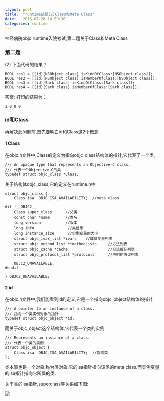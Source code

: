 ```yaml
---
layout: post
title:  "runtime试题(2)Class和Meta Class"
date:   2016-07-28 14:59:30
categories: runtime
---
```


神经病院objc runtime入院考试,第二题关于Class和Meta Class

### 第二题

(2) 下面代码的结果？

```
BOOL res1 = [(id)[NSObject class] isKindOfClass:[NSObject class]];
BOOL res2 = [(id)[NSObject class] isMemberOfClass:[NSObject class]];
BOOL res3 = [(id)[Sark class] isKindOfClass:[Sark class]];
BOOL res4 = [(id)[Sark class] isMemberOfClass:[Sark class]];

```

答案: 
打印的结果为：

```
1 0 0 0

```

### id和Class

再解决此问题前,首先要明白id和Class这2个概念

#### 1 Class
在objc.h文件中,Class的定义为指向objc_class结构体的指针,它代表了一个类。

```
/// An opaque type that represents an Objective-C class.
/// 代表一个Objective-C的类
typedef struct objc_class *Class;

```

关于结构体objc_class,它的定义在runtime.h中

```
struct objc_class {
    Class isa  OBJC_ISA_AVAILABILITY;  //meta class

#if !__OBJC2__
    Class super_class      //父类                                   
    const char *name       //类名                                  
    long version           //版本                                 
    long info               //类信息                                 
    long instance_size      //实例变量的大小                                
    struct objc_ivar_list *ivars    //成员变量列表                          
    struct objc_method_list **methodLists     //方法列表                 
    struct objc_cache *cache                  //方法缓存列表                     
    struct objc_protocol_list *protocols      //声明的协议列表                    
    
    OBJC2_UNAVAILABLE;
#endif

} OBJC2_UNAVAILABLE;

```


#### 2  id

在objc.h文件中,我们能看到id的定义,它是一个指向objc_object结构体的指针

```
/// A pointer to an instance of a class.
/// 指向一个类实例对象的指针
typedef struct objc_object *id;

```
而关于objc_object这个结构体,它代表一个类的实例.

```
/// Represents an instance of a class.
/// 代表一个类的实例
struct objc_object {
    Class isa  OBJC_ISA_AVAILABILITY;  //指向类
};

```

类本事也是一个对象,称为类对象,它的isa指针指向该类的meta class.而实例变量的isa指针指向它所属的类.

关于类的isa指针,superclass等关系如下图:

<span><img src="\images\id和class\class.png"></span>
